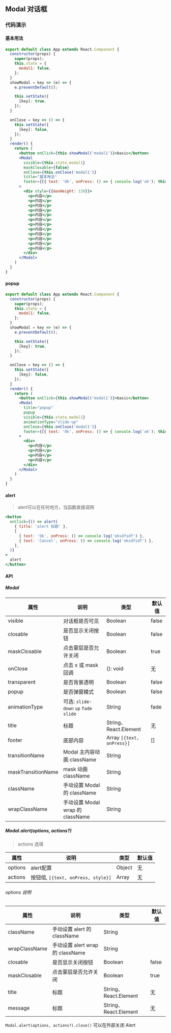 ## Modal 对话框

### 代码演示
#### 基本用法
```jsx
export default class App extends React.Component {
  constructor(props) {
    super(props);
    this.state = {
      modal1: false,
    };
  }
  showModal = key => (e) => {
    e.preventDefault();

    this.setState({
      [key]: true,
    });
  }

  onClose = key => () => {
    this.setState({
      [key]: false,
    });
  }
  render() {
    return (
      <button onClick={this.showModal('modal1')}>basic</button>
      <Modal
        visible={this.state.modal1}
        maskClosable={false}
        onClose={this.onClose('modal1')}
        title="基本用法"
        footer={[{ text: 'Ok', onPress: () => { console.log('ok'); this.onClose('modal1')(); } }]}
      >
        <div style={{maxHeight: 130}}>
          <p>内容</p>
          <p>内容</p>
          <p>内容</p>
          <p>内容</p>
          <p>内容</p>
          <p>内容</p>
          <p>内容</p>
          <p>内容</p>
          <p>内容</p>
          <p>内容</p>
          <p>内容</p>
          <p>内容</p>
        </div>
      </Modal>
    )
  }
}
```

#### popup
```jsx
export default class App extends React.Component {
  constructor(props) {
    super(props);
    this.state = {
      modal1: false,
    };
  }
  showModal = key => (e) => {
    e.preventDefault();

    this.setState({
      [key]: true,
    });
  }

  onClose = key => () => {
    this.setState({
      [key]: false,
    });
  }
  render() {
    return (
      <button onClick={this.showModal('modal1')}>basic</button>
      <Modal
        title="popup"
        popup
        visible={this.state.modal1}
        animationType="slide-up"
        onClose={this.onClose('modal1')}
        footer={[{ text: 'Ok', onPress: () => { console.log('ok'); this.onClose('modal1')(); } }]}
      >
        <div>
          <p>内容</p>
          <p>内容</p>
          <p>内容</p>
          <p>内容</p>
        </div>
      </Modal>
    )
  }
}
```

#### alert
> alert可以在任何地方，当函数直接调用

```jsx
<button
  onClick={() => alert(
    { title: 'alert 标题' },
    [
      { text: 'Ok', onPress: () => console.log('oksdfsdf') },
      { text: 'Cancel', onPress: () => console.log('oksdfsdf') },
    ],
  )}
>
  alert
</button>
```

#### API

##### Modal

属性 | 说明 | 类型 | 默认值
----|-----|------|------
| visible | 对话框是否可见 | Boolean | false |
| closable | 是否显示关闭按钮 | Boolean | false |
| maskClosable | 点击蒙层是否允许关闭 | Boolean | true |
| onClose | 点击 x 或 mask 回调 | (): void | 无 |
| transparent | 是否背景透明 | Boolean | false |
| popup | 是否弹窗模式 | Boolean | false |
| animationType | 可选: `slide-down` `up` `fade` `slide` | String | fade |
| title | 标题 | String、React.Element | 无 |
| footer | 底部内容 | Array `[{text, onPress}]` | [] |
| transitionName  | Modal 主内容动画 className | String | |
| maskTransitionName  | mask 动画 className | String | |
| className  | 手动设置 Modal 的 className | String | |
| wrapClassName  | 手动设置 Modal wrap 的 className | String | |

##### Modal.alert(options, actions?)
> actions 选填

属性 | 说明 | 类型 | 默认值
----|-----|------|------
| options | alert配置  | Object | 无  |
| actions | 按钮组, `[{text, onPress, style}]` | Array | 无  |

###### options 说明
属性 | 说明 | 类型 | 默认值
----|-----|------|------
| className  | 手动设置 alert 的 className | String | |
| wrapClassName  | 手动设置 alert wrap 的 className | String | |
| closable | 是否显示关闭按钮 | Boolean | false |
| maskClosable | 点击蒙层是否允许关闭 | Boolean | true |
| title | 标题 | String、React.Element | 无 |
| message | 标题 | String、React.Element | 无 |

`Modal.alert(options, actions?).close()` 可以在外部关闭 Alert
